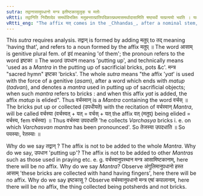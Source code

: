 ```yaml
---
sutra: तद्वानासामुपधानो मन्त्र इतीष्टकासुलुक् च मतोः
vRtti: तद्वानिति निर्देशादेव समर्थविभक्तिः मतुबन्तात्प्रातिपदिकात्प्रथमासमर्थादासामिति षष्ठ्यर्थे यत्प्रत्ययो भवति । यत्प्रथमासमर्थमुपधानोमन्त्रश्चेत्स भवति । यत्तदासामिति निर्दिष्टमिष्टकाश्चेत्ता भवन्ति । लुक्च मतोरिति प्रकृतिनिर्ह्रासः । इतिकरणस्ततश्चेद्विवक्षा । तद्वानित्यवयवेन समुदायो व्यपदिश्यते ॥
vRtti_eng: "The affix यत् comes in the _Chhandas_, after a nominal stem, in the 1st case in construction, ending with the affix '_matup_', when the sense is "this is their _mantra_ of putting up", provided that, the things put up are bricks: And the affix _matup_ is elided by _luk_."
---
```

This _sutra_ requires analysis. तद्वान् is formed by adding मतुप् to तद् meaning 'having that', and refers to a noun formed by the affix मतुप् ॥ The word आसाम् is genitive plural fem. of इदं meaning 'of them'; the pronoun refers to the word इष्टका ॥ The word उपधान means 'putting up', and technically means 'used as a _Mantra_ in the putting up of sacrificial bricks, pots &c'. मन्त्र "sacred hymn" इष्टका 'bricks'. The whole _sutra_ means "the affix '_yat_' is used with the force of a genitive (_asam_), after a word which ends with _matup_ (_tadvan_), and denotes a _mantra_ used in putting up of sacrificial objects; when such _mantra_ refers to bricks : and when this affix _yat_ is added, the affix _matup_ is elided". Thus वर्चस्वान्  is a _Mantra_ containing the word वर्चस् ॥ The bricks put up or collected (उपधीयते) with the recitation of वर्चस्वान् _Mantra_, will be called वर्चस्या (वर्चस्वत् + यत् = वर्चस् + यत् the affix वत् (मतुप्) being elided = वर्चस्य, fem वर्चस्या) ॥ Thus वर्चस्या उपदधाति 'he collects _Varchasya_ bricks i. e. on which _Varchasvan_ _mantra_ has been pronounced'. So तेजस्या उपदधाति ॥ So पयस्याः, रेतस्याः ॥

Why do we say तद्वान् ? The affix is not to be added to the whole _Mantra_. Why do we say, उपधान 'putting up'? The affix is not to be added to other _Mantras_ such as those used in praying etc. e. g. वर्चस्वानुपस्थान मन्त्र आसामिष्टकानाम्, here there will be no affix. Why do we say _Mantra_? Observe अंगुलिमानुपधानो हस्त आसाम् 'these bricks are collected with hand having fingers', here there will be no affix. Why do we say इष्टकासु ? Observe वर्चस्वानुपधानो मन्त्र एषां कपालानाम्, here there will be no affix, the thing collected being potsherds and not bricks.
